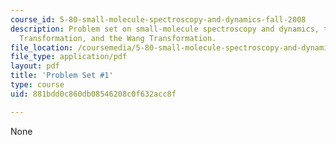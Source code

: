 ```yaml
---
course_id: 5-80-small-molecule-spectroscopy-and-dynamics-fall-2008
description: Problem set on small-molecule spectroscopy and dynamics, the Van Vleck
  Transformation, and the Wang Transformation.
file_location: /coursemedia/5-80-small-molecule-spectroscopy-and-dynamics-fall-2008/881bdd0c860db08546208c0f632acc8f_ps1_1982.pdf
file_type: application/pdf
layout: pdf
title: 'Problem Set #1'
type: course
uid: 881bdd0c860db08546208c0f632acc8f

---
```

None